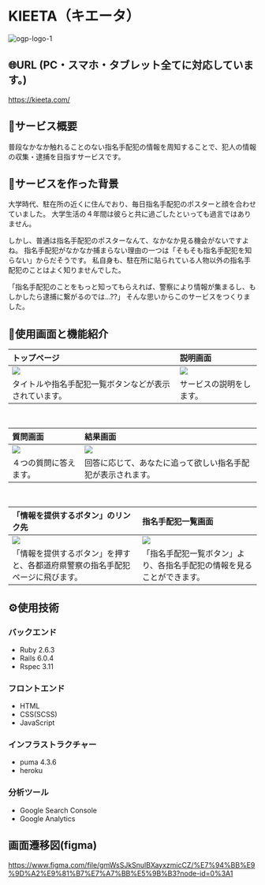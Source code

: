 # KIEETA（キエータ）
![ogp-logo-1](https://user-images.githubusercontent.com/101503492/181431041-81197918-ba1b-4e58-8189-44ddb92e1271.png)

## 🌐URL (PC・スマホ・タブレット全てに対応しています。)
https://kieeta.com/

## 📕サービス概要
普段なかなか触れることのない指名手配犯の情報を周知することで、犯人の情報の収集・逮捕を目指すサービスです。

## 📗サービスを作った背景
大学時代、駐在所の近くに住んでおり、毎日指名手配犯のポスターと顔を合わせていました。
大学生活の４年間は彼らと共に過ごしたといっても過言ではありません。

しかし、普通は指名手配犯のポスターなんて、なかなか見る機会がないですよね。
指名手配犯がなかなか捕まらない理由の一つは「そもそも指名手配犯を知らない」からだそうです。
私自身も、駐在所に貼られている人物以外の指名手配犯のことはよく知りませんでした。

「指名手配犯のことをもっと知ってもらえれば、警察により情報が集まるし、もしかしたら逮捕に繋がるのでは...??」
そんな思いからこのサービスをつくりました。

## 📘使用画面と機能紹介
| トップページ                                                         | 説明画面                                                                                               |
| :------------------------------------------------------------------- | :----------------------------------------------------------------------------------------------------- |
| <img src="https://user-images.githubusercontent.com/101503492/181431059-cf8d83ed-7c8d-454d-95cd-9a44e14d9dc0.png"> | <img src="https://user-images.githubusercontent.com/101503492/181431067-3c2e54ec-d48a-4a19-ae4c-eb2737c27957.png">                                   |
| タイトルや指名手配犯一覧ボタンなどが表示されています。              | サービスの説明をします。 |

<br>

| 質問画面                                                         | 結果画面                                                                                               |
| :------------------------------------------------------------------- | :----------------------------------------------------------------------------------------------------- |
| <img src="https://user-images.githubusercontent.com/101503492/181431069-e9768208-c4ac-4ea6-92ee-3a89cb44cc0c.png"> | <img src="https://user-images.githubusercontent.com/101503492/181431071-5c9c4678-d7cd-48c0-9ba1-7a7eb6072231.png">                                   |
| ４つの質問に答えます。              | 回答に応じて、あなたに追って欲しい指名手配犯が表示されます。 |

<br>

| 「情報を提供するボタン」のリンク先                                                         | 指名手配犯一覧画面                                                                                               |
| :------------------------------------------------------------------- | :----------------------------------------------------------------------------------------------------- |
| <img src="https://user-images.githubusercontent.com/101503492/181431075-75b93035-8632-444b-b75e-88bca5344ddf.png"> | <img src="https://user-images.githubusercontent.com/101503492/181431081-a5294828-91e5-4110-b741-7c812ea8f024.png">                                   |
| 「情報を提供するボタン」を押すと、各都道府県警察の指名手配犯ページに飛びます。             | 「指名手配犯一覧ボタン」より、各指名手配犯の情報を見ることができます。 |

## ⚙️使用技術

### バックエンド

- Ruby 2.6.3
- Rails 6.0.4
- Rspec 3.11

### フロントエンド

- HTML
- CSS(SCSS)
- JavaScript

### インフラストラクチャー

- puma 4.3.6
- heroku

### 分析ツール

- Google Search Console
- Google Analytics


## 画面遷移図(figma)
https://www.figma.com/file/gmWsSJkSnulBXayxzmicCZ/%E7%94%BB%E9%9D%A2%E9%81%B7%E7%A7%BB%E5%9B%B3?node-id=0%3A1

